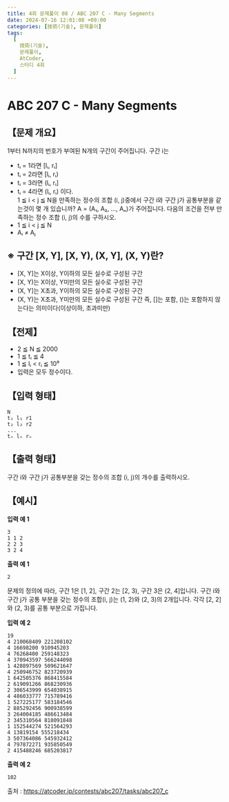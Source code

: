 ```yaml
---
title: 4회 문제풀이 08 / ABC 207 C - Many Segments
date: 2024-07-16 12:01:08 +09:00
categories: [技術(기술), 문제풀이]
tags:
  [
    技術(기술),
    문제풀이,
    AtCoder,
    스터디 4회
  ]
---
```

<!-- ko -->
# ABC 207 C - Many Segments
## 【문제 개요】
1부터 N까지의 번호가 부여된 N개의 구간이 주어집니다. 구간 i는
- tᵢ = 1라면 [lᵢ, rᵢ]
- tᵢ = 2라면 [lᵢ, rᵢ)
- tᵢ = 3라면 (lᵢ, rᵢ]
- tᵢ = 4라면 (lᵢ, rᵢ)
이다.<br>
1 ≦ i < j ≦ N을 만족하는 정수의 조합 (i, j)중에서 구간 i와 구간 j가 공통부분을 같는것이 몇 개 있습니까?
 A = (A₁, A₂, ..., Aₙ)가 주어집니다. 다음의 조건을 전부 만족하는 정수 조합 (i, j)의 수를 구하시오.
- 1 ≦ i < j ≦ N
- Aᵢ ≠ Aⱼ

## ※ 구간 [X, Y], [X, Y), (X, Y], (X, Y)란?
- [X, Y]는 X이상, Y이하의 모든 실수로 구성된 구간
- [X, Y)는 X이상, Y미만의 모든 실수로 구성된 구간
- (X, Y]는 X초과, Y이하의 모든 실수로 구성된 구간
- (X, Y)는 X초과, Y미만의 모든 실수로 구성된 구간
즉, []는 포함, ()는 포함하지 않는다는 의미이다(이상이하, 초과미만)


## 【전제】
- 2 ≦ N ≦ 2000
- 1 ≦ tᵢ ≦ 4
- 1 ≦ lᵢ < rᵢ ≦ 10⁹
- 입력은 모두 정수이다.

## 【입력 형태】
```
N
t₁ l₁ r1
t₂ l₂ r2
... 
tₙ lₙ rₙ
```

## 【출력 형태】
구간 i와 구간 j가 공통부분을 갖는 정수의 조합 (i, j)의 개수를 출력하시오.

## 【예시】

**입력 예 1**

```
3
1 1 2
2 2 3
3 2 4
```

**출력 예 1**

```
2
```
문제의 정의에 따라, 구간 1은 [1, 2], 구간 2는 [2, 3), 구간 3은 (2, 4]입니다.
구간 i와 구간 j가 공통 부분을 갖는 정수의 조합(i, j)는 (1, 2)와 (2, 3)의 2개입니다. 각각 [2, 2]와 (2, 3)를 공통 부분으로 가집니다.

**입력 예 2**

```
19
4 210068409 221208102
4 16698200 910945203
4 76268400 259148323
4 370943597 566244098
1 428897569 509621647
4 250946752 823720939
1 642505376 868415584
2 619091266 868230936
2 306543999 654038915
4 486033777 715789416
1 527225177 583184546
2 885292456 900938599
3 264004185 486613484
2 345310564 818091848
1 152544274 521564293
4 13819154 555218434
3 507364086 545932412
4 797872271 935850549
2 415488246 685203817
```

**출력 예 2**

```
102
```

출처 : <a href="https://atcoder.jp/contests/abc207/tasks/abc207_c">https://atcoder.jp/contests/abc207/tasks/abc207_c</a> 
<!-- endko -->
<!-- ja -->
<!-- endja -->